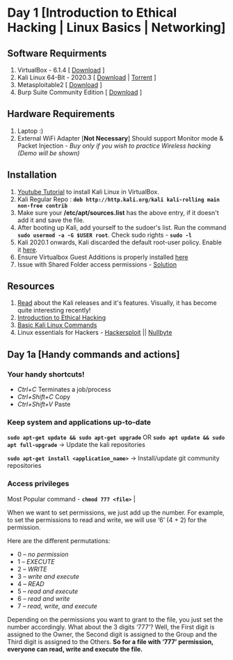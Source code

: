 # Day 1 [Introduction to Ethical Hacking | Linux Basics | Networking]

## Software Requirments

1. VirtualBox - 6.1.4 [ [Download](https://download.virtualbox.org/virtualbox/6.1.14/VirtualBox-6.1.14-140239-Win.exe) ]
2. Kali Linux 64-Bit - 2020.3 [ [Download](https://cdimage.kali.org/kali-2020.3/kali-linux-2020.3-installer-amd64.iso) | [Torrent](https://images.kali.org/kali-linux-2020.3-installer-amd64.iso.torrent) ]
3. Metasploitable2 [ [Download](https://nchc.dl.sourceforge.net/project/metasploitable/Metasploitable2/metasploitable-linux-2.0.0.zip) ]
4. Burp Suite Community Edition [ [Download](https://portswigger.net/burp/releases/professional-community-2020-9-1) ]

## Hardware Requirements

1. Laptop :)
2. External WiFi Adapter [**Not Necessary**] 
   Should support Monitor mode & Packet Injection - *Buy only if you wish to practice Wireless hacking (Demo will be shown)*

## Installation

1. [Youtube Tutorial](https://www.youtube.com/watch?v=yH4plWQ5UbE&ab_channel=OSDock) to install Kali Linux in VirtualBox.
2. Kali Regular Repo : **`deb http://http.kali.org/kali kali-rolling main non-free contrib`**
3. Make sure your **/etc/apt/sources.list** has the above entry, if it doesn't add it and save the file.
4. After booting up Kali, add yourself to the sudoer's list. Run the command **`sudo usermod -a -G $USER root`**. Check sudo rights - **`sudo -l`**
5. Kali 2020.1 onwards, Kali discarded the default root-user policy. Enable it [here](https://itsfoss.com/kali-linux-root-user/).
6. Ensure Virtualbox Guest Additions is properly installed [here](https://www.kali.org/docs/virtualization/install-virtualbox-guest-additions-kali/)
7. Issue with Shared Folder access permissions - [Solution](https://innovativebeast.com/shared-folder-permission-denied-issue-in-virtualbox/)

## Resources

1. [Read](https://www.kali.org/blog/) about the Kali releases and it's features. Visually, it has become quite interesting recently! 
2. [Introduction to Ethical Hacking](http://wiki.cas.mcmaster.ca/index.php/Ethical_Hacking)
3. [Basic Kali Linux Commands](https://github.com/dexter-11/Konnexions-2020/blob/master/Day%201/Kali-Linux_Command_List.txt)
4. Linux essentials for Hackers - [Hackersploit](https://hackersploit.org/linux-essentials-for-hackers/) || [Nullbyte](https://null-byte.wonderhowto.com/how-to/linux-basics/)




## Day 1a [Handy commands and actions]

### Your handy shortcuts!
* *Ctrl+C* Terminates a job/process
* *Ctrl+Shift+C* Copy
* *Ctrl+Shift+V* Paste

### Keep system and applications up-to-date

**`sudo apt-get update && sudo apt-get upgrade`** OR **`sudo apt update && sudo apt full-upgrade`**    -> Update the kali repositories

**`sudo apt-get install <application_name>`** -> Install/update git community repositories


### Access privileges
Most Popular command - **`chmod 777 <file>`**      |
            
When we want to set permissions, we just add up the number. 
For example, to set the permissions to read and write, we will use ‘6’ (4 + 2) for the permission. 
 
Here are the different permutations:
   * 0 – *no permission*
   * 1 – *EXECUTE*
   * 2 – *WRITE*
   * 3 – *write and execute*
   * 4 – *READ*
   * 5 – *read and execute*
   * 6 – *read and write*
   * 7 – *read, write, and execute*
   
Depending on the permissions you want to grant to the file, you just set the number accordingly.
What about the 3 digits ‘777’? Well, the First digit is assigned to the Owner, the Second digit is assigned to the Group and the Third digit is assigned to the Others. 
**So for a file with ‘777’ permission, everyone can read, write and execute the file.**

